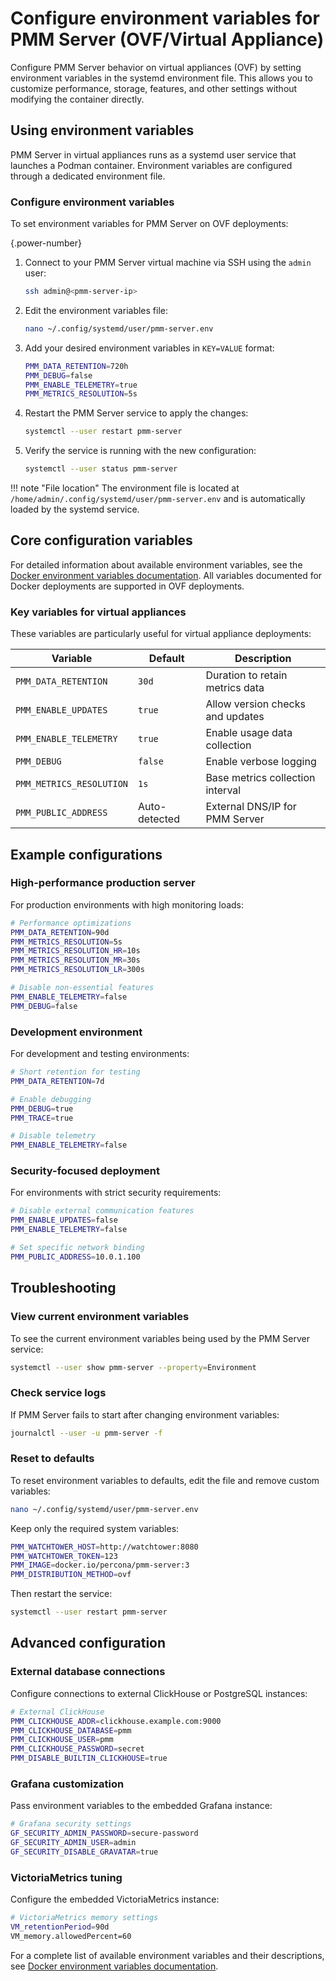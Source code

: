 # Configure environment variables for PMM Server (OVF/Virtual Appliance)

Configure PMM Server behavior on virtual appliances (OVF) by setting environment variables in the systemd environment file. This allows you to customize performance, storage, features, and other settings without modifying the container directly.

## Using environment variables

PMM Server in virtual appliances runs as a systemd user service that launches a Podman container. Environment variables are configured through a dedicated environment file.

### Configure environment variables

To set environment variables for PMM Server on OVF deployments:

{.power-number}

1. Connect to your PMM Server virtual machine via SSH using the `admin` user:

    ```bash
    ssh admin@<pmm-server-ip>
    ```

2. Edit the environment variables file:

    ```bash
    nano ~/.config/systemd/user/pmm-server.env
    ```

3. Add your desired environment variables in `KEY=VALUE` format:

    ```bash
    PMM_DATA_RETENTION=720h
    PMM_DEBUG=false
    PMM_ENABLE_TELEMETRY=true
    PMM_METRICS_RESOLUTION=5s
    ```

4. Restart the PMM Server service to apply the changes:

    ```bash
    systemctl --user restart pmm-server
    ```

5. Verify the service is running with the new configuration:

    ```bash
    systemctl --user status pmm-server
    ```

!!! note "File location"
    The environment file is located at `/home/admin/.config/systemd/user/pmm-server.env` and is automatically loaded by the systemd service.

## Core configuration variables

For detailed information about available environment variables, see the [Docker environment variables documentation](../docker/env_var.md). All variables documented for Docker deployments are supported in OVF deployments.

### Key variables for virtual appliances

These variables are particularly useful for virtual appliance deployments:

| Variable | Default | Description |
|----------|---------|-------------|
| `PMM_DATA_RETENTION` | `30d` | Duration to retain metrics data |
| `PMM_ENABLE_UPDATES` | `true` | Allow version checks and updates |
| `PMM_ENABLE_TELEMETRY` | `true` | Enable usage data collection |
| `PMM_DEBUG` | `false` | Enable verbose logging |
| `PMM_METRICS_RESOLUTION` | `1s` | Base metrics collection interval |
| `PMM_PUBLIC_ADDRESS` | Auto-detected | External DNS/IP for PMM Server |

## Example configurations

### High-performance production server

For production environments with high monitoring loads:

```bash
# Performance optimizations
PMM_DATA_RETENTION=90d
PMM_METRICS_RESOLUTION=5s
PMM_METRICS_RESOLUTION_HR=10s
PMM_METRICS_RESOLUTION_MR=30s
PMM_METRICS_RESOLUTION_LR=300s

# Disable non-essential features
PMM_ENABLE_TELEMETRY=false
PMM_DEBUG=false
```

### Development environment

For development and testing environments:

```bash
# Short retention for testing
PMM_DATA_RETENTION=7d

# Enable debugging
PMM_DEBUG=true
PMM_TRACE=true

# Disable telemetry
PMM_ENABLE_TELEMETRY=false
```

### Security-focused deployment

For environments with strict security requirements:

```bash
# Disable external communication features
PMM_ENABLE_UPDATES=false
PMM_ENABLE_TELEMETRY=false

# Set specific network binding
PMM_PUBLIC_ADDRESS=10.0.1.100
```

## Troubleshooting

### View current environment variables

To see the current environment variables being used by the PMM Server service:

```bash
systemctl --user show pmm-server --property=Environment
```

### Check service logs

If PMM Server fails to start after changing environment variables:

```bash
journalctl --user -u pmm-server -f
```

### Reset to defaults

To reset environment variables to defaults, edit the file and remove custom variables:

```bash
nano ~/.config/systemd/user/pmm-server.env
```

Keep only the required system variables:

```bash
PMM_WATCHTOWER_HOST=http://watchtower:8080
PMM_WATCHTOWER_TOKEN=123
PMM_IMAGE=docker.io/percona/pmm-server:3
PMM_DISTRIBUTION_METHOD=ovf
```

Then restart the service:

```bash
systemctl --user restart pmm-server
```

## Advanced configuration

### External database connections

Configure connections to external ClickHouse or PostgreSQL instances:

```bash
# External ClickHouse
PMM_CLICKHOUSE_ADDR=clickhouse.example.com:9000
PMM_CLICKHOUSE_DATABASE=pmm
PMM_CLICKHOUSE_USER=pmm
PMM_CLICKHOUSE_PASSWORD=secret
PMM_DISABLE_BUILTIN_CLICKHOUSE=true
```

### Grafana customization

Pass environment variables to the embedded Grafana instance:

```bash
# Grafana security settings
GF_SECURITY_ADMIN_PASSWORD=secure-password
GF_SECURITY_ADMIN_USER=admin
GF_SECURITY_DISABLE_GRAVATAR=true
```

### VictoriaMetrics tuning

Configure the embedded VictoriaMetrics instance:

```bash
# VictoriaMetrics memory settings
VM_retentionPeriod=90d
VM_memory.allowedPercent=60
```

For a complete list of available environment variables and their descriptions, see [Docker environment variables documentation](../docker/env_var.md).